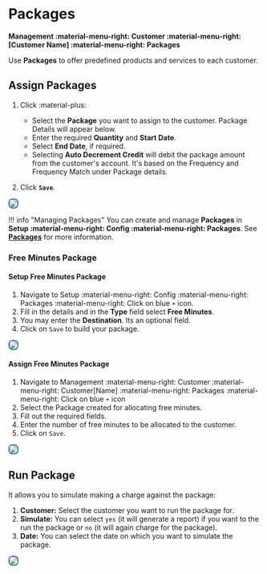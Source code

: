 # Packages

**Management :material-menu-right: Customer :material-menu-right: [Customer Name] :material-menu-right: Packages**

Use **Packages** to offer predefined products and services to each customer.

## Assign Packages

1. Click :material-plus:

   + Select the **Package** you want to assign to the customer. Package Details will appear below.
   + Enter the required **Quantity** and **Start Date**.
   + Select **End Date**, if required.
   + Selecting **Auto Decrement Credit** will debit the package amount from the customer's account. It's based on the Frequency and Frequency Match under Package details.

2. Click **`Save`**.

<img src= "/customer/img/customer-packages.png" style="border: 2px solid #4472C4; border-radius: 8px;">

!!! info "Managing Packages"
    You can create and manage **Packages** in **Setup :material-menu-right: Config :material-menu-right: Packages**. See **[Packages](https://docs.connexcs.com/setup/config/packages/)** for more information.

### Free Minutes Package

#### Setup Free Minutes Package

1. Navigate to Setup :material-menu-right: Config :material-menu-right: Packages :material-menu-right: Click on blue `+` icon.
2. Fill in the details and in the **Type** field select **Free Minutes**.
3. You may enter the **Destination**. Its an optional field.
4. Click on `Save` to build your package.

<img src= "/customer/img/free1.png" style="border: 2px solid #4472C4; border-radius: 8px;">

#### Assign Free Minutes Package

1. Navigate to Management :material-menu-right: Customer :material-menu-right: Customer[Name] :material-menu-right: Packages :material-menu-right: Click on blue `+` icon
2. Select the Package created for allocating free minutes.
3. Fill out the required fields.
4. Enter the number of free minutes to be allocated to the customer.
5. Click on `Save`.

<img src= "/customer/img/free2.png" style="border: 2px solid #4472C4; border-radius: 8px;"> 

## Run Package

It allows you to simulate making a charge against the package:

1. **Customer:** Select the customer you want to run the package for.
2. **Simulate:** You can select `yes` (it will generate a report) if you want to the run the package or `no` (it will again charge for the package).
3. **Date:** You can select the date on which you want to simulate the package.

<img src= "/misc/img/runpackage.jpg" style="border: 2px solid #4472C4; border-radius: 8px;">

